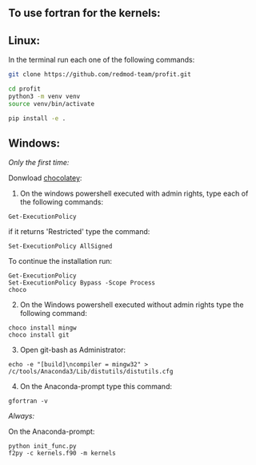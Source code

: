 ## To use fortran for the kernels:

## Linux:
In the terminal run each one of the following commands: 
```bash
git clone https://github.com/redmod-team/profit.git

cd profit
python3 -m venv venv
source venv/bin/activate

pip install -e .
```
	
## Windows:
*Only the first time:*

Donwload [chocolatey](https://chocolatey.org/install):

1. On the windows powershell executed with admin rights, type each of the following commands: 
```
Get-ExecutionPolicy
```

if it returns 'Restricted' type the command: 
```
Set-ExecutionPolicy AllSigned
```

To continue the installation run:
```
Get-ExecutionPolicy
Set-ExecutionPolicy Bypass -Scope Process
choco
```

2. On the Windows powershell executed without admin rights type the following command: 
```
choco install mingw
choco install git
```
					
3. Open git-bash as Administrator:
```
echo -e "[build]\ncompiler = mingw32" > /c/tools/Anaconda3/Lib/distutils/distutils.cfg
```

4. On the Anaconda-prompt type this command: 
```
gfortran -v
```
          
*Always:*

On the Anaconda-prompt:
```
python init_func.py
f2py -c kernels.f90 -m kernels 
```
